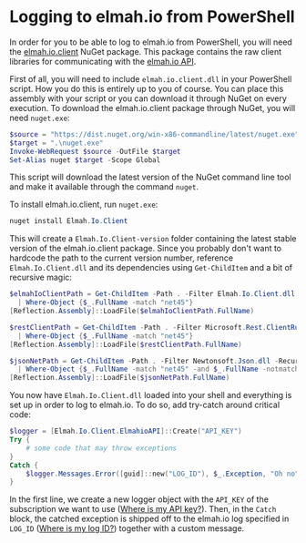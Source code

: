 # Logging to elmah.io from PowerShell

In order for you to be able to log to elmah.io from PowerShell, you will need the [elmah.io.client](https://www.nuget.org/packages/elmah.io.client/) NuGet package. This package contains the raw client libraries for communicating with the [elmah.io API](https://api.elmah.io/swagger/index.html).

First of all, you will need to include `elmah.io.client.dll` in your PowerShell script. How you do this is entirely up to you of course. You can place this assembly with your script or you can download it through NuGet on every execution. To download the elmah.io.client package through NuGet, you will need `nuget.exe`:

```powershell
$source = "https://dist.nuget.org/win-x86-commandline/latest/nuget.exe"
$target = ".\nuget.exe"
Invoke-WebRequest $source -OutFile $target
Set-Alias nuget $target -Scope Global
```

This script will download the latest version of the NuGet command line tool and make it available through the command `nuget`.

To install elmah.io.client, run `nuget.exe`:

```powershell
nuget install Elmah.Io.Client
```

This will create a `Elmah.Io.Client-version` folder containing the latest stable version of the elmah.io.client package. Since you probably don't want to hardcode the path to the current version number, reference `Elmah.Io.Client.dll` and its dependencies using `Get-ChildItem` and a bit of recursive magic:

```powershell
$elmahIoClientPath = Get-ChildItem -Path . -Filter Elmah.Io.Client.dll -Recurse `
  | Where-Object {$_.FullName -match "net45"}
[Reflection.Assembly]::LoadFile($elmahIoClientPath.FullName)

$restClientPath = Get-ChildItem -Path . -Filter Microsoft.Rest.ClientRuntime.dll -Recurse `
  | Where-Object {$_.FullName -match "net45"}
[Reflection.Assembly]::LoadFile($restClientPath.FullName)

$jsonNetPath = Get-ChildItem -Path . -Filter Newtonsoft.Json.dll -Recurse `
  | Where-Object {$_.FullName -match "net45" -and $_.FullName -notmatch "portable"}
[Reflection.Assembly]::LoadFile($jsonNetPath.FullName)
```

You now have `Elmah.Io.Client.dll` loaded into your shell and everything is set up in order to log to elmah.io. To do so, add try-catch around critical code:

```powershell
$logger = [Elmah.Io.Client.ElmahioAPI]::Create("API_KEY")
Try {
    # some code that may throw exceptions
}
Catch {
    $logger.Messages.Error([guid]::new("LOG_ID"), $_.Exception, "Oh no")
}
```

In the first line, we create a new logger object with the `API_KEY` of the subscription we want to use ([Where is my API key?](https://docs.elmah.io/where-is-my-api-key/)). Then, in the `Catch` block, the catched exception is shipped off to the elmah.io log specified in `LOG_ID` ([Where is my log ID?](https://docs.elmah.io/where-is-my-log-id/)) together with a custom message.